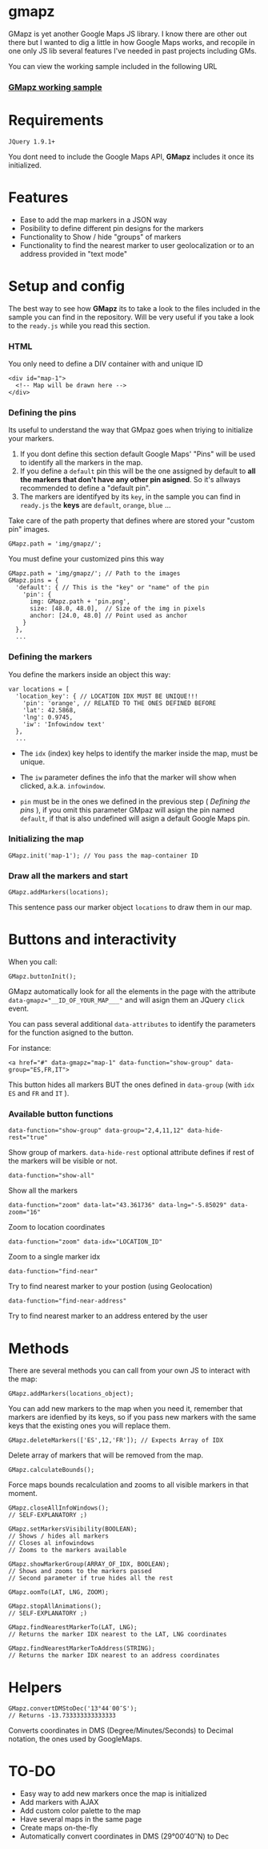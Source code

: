 gmapz
=====

GMapz is yet another Google Maps JS library. I know there are other out there but I wanted to dig a little in how Google Maps works, and recopile in one only JS lib several features I've needed in past projects including GMs.

You can view the working sample included in the following URL

<h3><a href="http://htmlpreview.github.io/?https://github.com/carloscabo/gmapz/blob/master/public/index.htm" target="_blank">GMapz working sample</a></h3>

Requirements
============

`JQuery 1.9.1+`

You dont need to include the Google Maps API, **GMapz** includes it once its initialized.

Features
========

- Ease to add the map markers in a JSON way
- Posibility to define different pin designs for the markers
- Functionality to Show / hide "groups" of markers
- Functionality to find the nearest marker to user geolocalization or to an address provided in "text mode"

Setup and config
================

The best way to see how **GMapz** its to take a look to the files included in the sample you can find in the repository. Will be very useful if you take a look to the `ready.js` while you read this section.

### HTML

You only need to define a DIV container with and unique ID

    <div id="map-1">
      <!-- Map will be drawn here -->
    </div>


### Defining the pins

Its useful to understand the way that GMpaz goes when triying to initialize your markers.

1. If you dont define this section default Google Maps' "Pins" will be used to identify all the markers in the map.
2. If you define a `default` pin this will be the one assigned by default to **all the markers that don't have any other pin asigned**. So it's allways recommended to define a "default pin".
3. The markers are identifyed by its `key`, in the sample you can find in `ready.js` the **keys** are `default`, `orange`, `blue` ...

Take care of the path property that defines where are stored your "custom pin" images.

    GMapz.path = 'img/gmapz/';

You must define your customized pins this way

    GMapz.path = 'img/gmapz/'; // Path to the images
    GMapz.pins = {
      'default': { // This is the "key" or "name" of the pin
        'pin': {
          img: GMapz.path + 'pin.png',
          size: [48.0, 48.0],  // Size of the img in pixels
          anchor: [24.0, 48.0] // Point used as anchor
        }
      },
      ...

### Defining the markers

You define the markers inside an object this way:

    var locations = [
      'location_key': { // LOCATION IDX MUST BE UNIQUE!!!
        'pin': 'orange', // RELATED TO THE ONES DEFINED BEFORE
        'lat': 42.5868,
        'lng': 0.9745,
        'iw': 'Infowindow text'
      },
      ...

- The `idx` (index) key helps to identify the marker inside the map, must be unique.

- The `iw` parameter defines the info that the marker will show when clicked, a.k.a. `infowindow`.

- `pin` must be in the ones we defined in the previous step ( _Defining the pins_ ), if you omit this parameter GMpaz will asign the pin named `default`, if that is also undefined will asign a default Google Maps pin.

### Initializing the map

    GMapz.init('map-1'); // You pass the map-container ID

### Draw all the markers and start

    GMapz.addMarkers(locations);

This sentence pass our marker object `locations` to draw them in our map.

Buttons and interactivity
=========================

When you call:

    GMapz.buttonInit();

GMapz automatically look for all the elements in the page with the attribute `data-gmapz="__ID_OF_YOUR_MAP___"` and will asign them an JQuery `click` event.

You can pass several additional `data-attributes` to identify the parameters for the function asigned to the button.

For instance:

    <a href="#" data-gmapz="map-1" data-function="show-group" data-group="ES,FR,IT">

This button hides all markers BUT the ones defined in `data-group` (with `idx` `ES` and `FR` and `IT` ).

### Available button functions

    data-function="show-group" data-group="2,4,11,12" data-hide-rest="true"
Show group of markers. `data-hide-rest` optional attribute defines if rest of the markers will be visible or not.

    data-function="show-all"
Show all the markers

    data-function="zoom" data-lat="43.361736" data-lng="-5.85029" data-zoom="16"
Zoom to location coordinates

    data-function="zoom" data-idx="LOCATION_ID"
Zoom to a single marker idx

    data-function="find-near"
Try to find nearest marker to your postion (using Geolocation)

    data-function="find-near-address"
Try to find nearest marker to an address entered by the user

Methods
=======

There are several methods you can call from your own JS to interact with the map:

    GMapz.addMarkers(locations_object);

You can add new markers to the map when you need it, remember that markers are idenfied by its keys, so if you pass new markers with the same keys that the existing ones you will replace them.

    GMapz.deleteMarkers(['ES',12,'FR']); // Expects Array of IDX

Delete array of markers that will be removed from the map.

    GMapz.calculateBounds();

Force maps bounds recalculation and zooms to all visible markers in that moment.

    GMapz.closeAllInfoWindows();
    // SELF-EXPLANATORY ;)

    GMapz.setMarkersVisibility(BOOLEAN);
    // Shows / hides all markers
    // Closes al infowindows
    // Zooms to the markers available

    GMapz.showMarkerGroup(ARRAY_OF_IDX, BOOLEAN);
    // Shows and zooms to the markers passed
    // Second parameter if true hides all the rest

    GMapz.oomTo(LAT, LNG, ZOOM);

    GMapz.stopAllAnimations();
    // SELF-EXPLANATORY ;)

    GMapz.findNearestMarkerTo(LAT, LNG);
    // Returns the marker IDX nearest to the LAT, LNG coordinates

    GMapz.findNearestMarkerToAddress(STRING);
    // Returns the marker IDX nearest to an address coordinates

Helpers
=======

    GMapz.convertDMStoDec('13°44′00″S');
    // Returns -13.733333333333333

Converts coordinates in DMS (Degree/Minutes/Seconds) to Decimal notation, the ones used by GoogleMaps.

TO-DO
=====

- Easy way to add new markers once the map is initialized
- Add markers with AJAX
- Add custom color palette to the map
- Have several maps in the same page
- Create maps on-the-fly
- Automatically convert coordinates in DMS (29°00′40″N) to Dec


